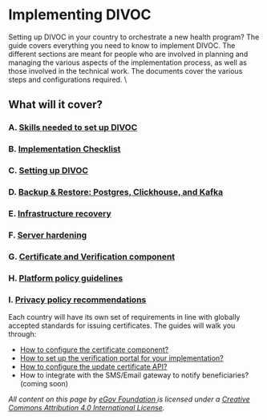 # Implementing DIVOC

Setting up DIVOC in your country to orchestrate a new health program? The guide covers everything you need to know to implement DIVOC. The different sections are meant for people who are involved in planning and managing the various aspects of the implementation process, as well as those involved in the technical work. The documents cover the various steps and configurations required. \


## What will it cover?

### A. [Skills needed to set up DIVOC](skills-needed-to-set-up-divoc.md)

### B. [Implementation Checklist](implementation-checklist.md)

### C. [Setting up DIVOC](setting-up-divoc/)

### D. [Backup & Restore: Postgres, Clickhouse, and Kafka](setting-up-divoc/backup-and-restore-postgres-clickhouse-kafka-and-redis.md)

### E. [Infrastructure recovery](setting-up-divoc/infrastructure-recovery.md)

### F. [Server hardening](setting-up-divoc/server-hardening.md)

### G. [Certificate and Verification component](certification-and-verification-component/)&#x20;

### H. [Platform policy guidelines](platform-policy-guidelines.md)

### I. [Privacy policy recommendations](privacy-policy-recommendations.md)

Each country will have its own set of requirements in line with globally accepted standards for issuing certificates. The guides will walk you through:

* [How to configure the certificate component?](certification-and-verification-component/configuring-certificates/)&#x20;
* [How to set up the verification portal for your implementation?](certification-and-verification-component/setting-up-the-verification-portal-for-implementation.md)
* [How to configure the update certificate API?](divocs-certification-and-verification-component/how-to-configure-the-update-certificate-api.md)
* How to integrate with the SMS/Email gateway to notify beneficiaries? (coming soon)

&#x20;&#x20;

_All content on this page by_ [_eGov Foundation_ ](https://egov.org.in/)_is licensed under a_ [_Creative Commons Attribution 4.0 International License_](http://creativecommons.org/licenses/by/4.0/)_._
